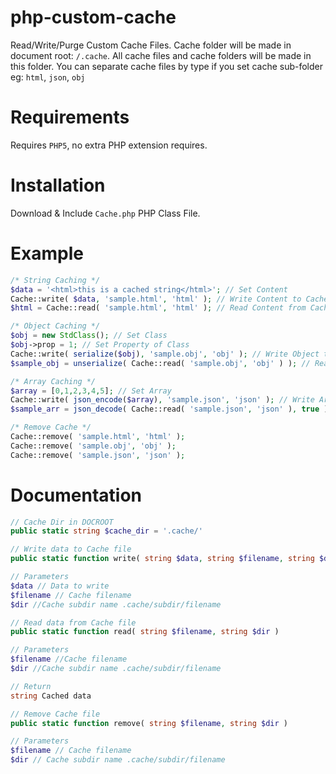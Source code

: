 # php-custom-cache
Read/Write/Purge Custom Cache Files. Cache folder will be made in document root: `/.cache`.
All cache files and cache folders will be made in this folder.
You can separate cache files by type if you set cache sub-folder eg: `html`, `json`, `obj`

# Requirements
Requires `PHP5`, no extra PHP extension requires.

# Installation
Download & Include `Cache.php` PHP Class File.

# Example
```php
/* String Caching */
$data = '<html>this is a cached string</html>'; // Set Content
Cache::write( $data, 'sample.html', 'html' ); // Write Content to Cache
$html = Cache::read( 'sample.html', 'html' ); // Read Content from Cache

/* Object Caching */
$obj = new StdClass(); // Set Class
$obj->prop = 1; // Set Property of Class
Cache::write( serialize($obj), 'sample.obj', 'obj' ); // Write Object to Cache (__sleep)
$sample_obj = unserialize( Cache::read( 'sample.obj', 'obj' ) ); // Read Object from Cache (__wakeup)

/* Array Caching */
$array = [0,1,2,3,4,5]; // Set Array
Cache::write( json_encode($array), 'sample.json', 'json' ); // Write Array to Cache
$sample_arr = json_decode( Cache::read( 'sample.json', 'json' ), true ); // Read Array from Cache

/* Remove Cache */
Cache::remove( 'sample.html', 'html' );
Cache::remove( 'sample.obj', 'obj' );
Cache::remove( 'sample.json', 'json' );
```

# Documentation
```php
// Cache Dir in DOCROOT
public static string $cache_dir = '.cache/'
```

```php
// Write data to Cache file
public static function write( string $data, string $filename, string $dir )

// Parameters
$data // Data to write
$filename // Cache filename
$dir //Cache subdir name .cache/subdir/filename
```

```php
// Read data from Cache file
public static function read( string $filename, string $dir )

// Parameters
$filename //Cache filename
$dir //Cache subdir name .cache/subdir/filename

// Return
string Cached data
```

```php
// Remove Cache file
public static function remove( string $filename, string $dir )

// Parameters
$filename // Cache filename
$dir // Cache subdir name .cache/subdir/filename
```
